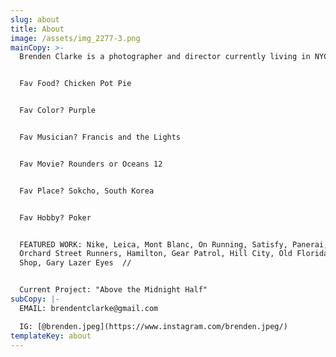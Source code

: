 ```yaml
---
slug: about
title: About
image: /assets/img_2277-3.png
mainCopy: >-
  Brenden Clarke is a photographer and director currently living in NYC. 


  Fav Food? Chicken Pot Pie


  Fav Color? Purple


  Fav Musician? Francis and the Lights


  Fav Movie? Rounders or Oceans 12


  Fav Place? Sokcho, South Korea


  Fav Hobby? Poker


  FEATURED WORK: Nike, Leica, Mont Blanc, On Running, Satisfy, Panerai, Olukai,
  Orchard Street Runners, Hamilton, Gear Patrol, Hill City, Old Florida Barber
  Shop, Gary Lazer Eyes  //


  Current Project: "Above the Midnight Half"
subCopy: |-
  EMAIL: brendentclarke@gmail.com

  IG: [@brenden.jpeg](https://www.instagram.com/brenden.jpeg/)
templateKey: about
---
```


